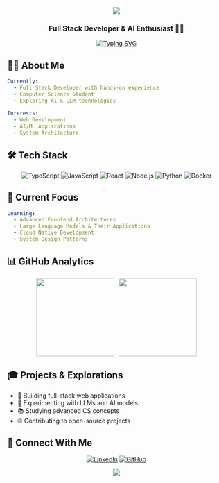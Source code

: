 <div align="center">
  <img src="https://capsule-render.vercel.app/api?type=waving&color=gradient&height=200&section=header&text=DongWook%20Kim&fontSize=80&animation=fadeIn" />
</div>

<h3 align="center">Full Stack Developer & AI Enthusiast 👨‍💻</h3>

<div align="center">
  
  [![Typing SVG](https://readme-typing-svg.demolab.com?font=Fira+Code&pause=1000&width=435&lines=Full+Stack+Developer;Computer+Science+Student;AI+%26+LLM+Explorer)](https://git.io/typing-svg)
  
</div>

## 👨‍💻 About Me

```yaml
Currently:
  - Full Stack Developer with hands-on experience
  - Computer Science Student
  - Exploring AI & LLM technologies
  
Interests:
  - Web Development
  - AI/ML Applications
  - System Architecture
```

## 🛠️ Tech Stack

<div align="center">
  
  ![TypeScript](https://img.shields.io/badge/TypeScript-007ACC?style=for-the-badge&logo=typescript&logoColor=white)
  ![JavaScript](https://img.shields.io/badge/JavaScript-F7DF1E?style=for-the-badge&logo=javascript&logoColor=black)
  ![React](https://img.shields.io/badge/React-20232A?style=for-the-badge&logo=react&logoColor=61DAFB)
  ![Node.js](https://img.shields.io/badge/Node.js-339933?style=for-the-badge&logo=nodedotjs&logoColor=white)
  ![Python](https://img.shields.io/badge/Python-3776AB?style=for-the-badge&logo=python&logoColor=white)
  ![Docker](https://img.shields.io/badge/Docker-2CA5E0?style=for-the-badge&logo=docker&logoColor=white)
  
</div>

## 🎯 Current Focus

```yaml
Learning:
  - Advanced Frontend Architectures
  - Large Language Models & Their Applications
  - Cloud Native Development
  - System Design Patterns
```

## 📊 GitHub Analytics

<div align="center" style="display: flex; justify-content: center; gap: 10px;">
    <img height="180em" src="https://github-readme-stats.vercel.app/api?username=dwk601&show_icons=true&theme=tokyonight&include_all_commits=true&count_private=true"/>
    <img height="180em" src="https://nirzak-streak-stats.vercel.app/demo/preview.php?user=dwk601&theme=tokyonight"/>
</div>

## 🎓 Projects & Explorations

- 🚀 Building full-stack web applications
- 🤖 Experimenting with LLMs and AI models
- 📚 Studying advanced CS concepts
- 🌐 Contributing to open-source projects

## 🤝 Connect With Me

<div align="center">
  
  [![LinkedIn](https://img.shields.io/badge/LinkedIn-0077B5?style=for-the-badge&logo=linkedin&logoColor=white)](https://www.linkedin.com/in/dwk1/)
  [![GitHub](https://img.shields.io/badge/GitHub-100000?style=for-the-badge&logo=github&logoColor=white)](https://github.com/dwk601)
  
</div>

<div align="center">
  <img src="https://capsule-render.vercel.app/api?type=waving&color=gradient&height=100&section=footer" />
</div>
